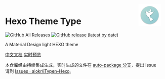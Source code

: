 <img src="./hexo-theme-type-logo.png" alt="logo" width="72" height="72" align="right" />

# Hexo Theme Type

![GitHub All Releases](https://img.shields.io/github/downloads/aiokr/hexo-theme-type/total?color=orange&style=flat-square) [![GitHub release (latest by date)](https://img.shields.io/github/v/release/aiokr/hexo-theme-type?style=flat-square)](https://github.com/aiokr/hexo-theme-type/releases)

A Material Design light HEXO theme

[中文文档](https://tripper.press/type-docs/)  [实时预览](https://tripper.press/)

本仓库经由持续集成生成，实时生成的文件在 [auto-package 分支](https://github.com/aiokr/hexo-theme-type/tree/auto-package)，提出 Issue 请到 [Issues · aiokr/iTypen-Hexo](https://github.com/aiokr/iTypen-Hexo/issues)。